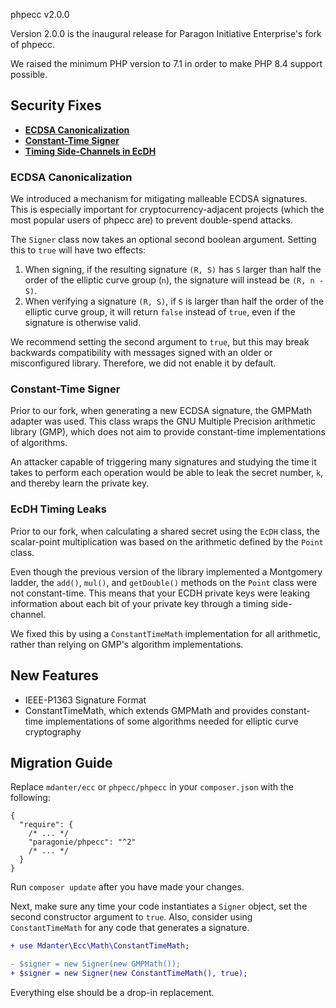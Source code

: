 phpecc v2.0.0

Version 2.0.0 is the inaugural release for Paragon Initiative Enterprise's fork of phpecc.

We raised the minimum PHP version to 7.1 in order to make PHP 8.4 support possible.

## Security Fixes

* **[ECDSA Canonicalization](#ecdsa-canonicalization)**
* **[Constant-Time Signer](#constant-time-signer)**
* **[Timing Side-Channels in EcDH](#ecdh-timing-leaks)**

### ECDSA Canonicalization

We introduced a mechanism for mitigating malleable ECDSA signatures. 
This is especially important for cryptocurrency-adjacent projects (which the most popular 
users of phpecc are) to prevent double-spend attacks.

The `Signer` class now takes an optional second boolean argument. Setting this to `true` will
have two effects:

1. When signing, if the resulting signature `(R, S)` has `S` larger than half the order of the 
   elliptic curve group (`n`), the signature will instead be `(R, n - S)`.
2. When verifying a signature `(R, S)`, if `S` is larger than half the order of the elliptic
   curve group, it will return `false` instead of `true`, even if the signature is otherwise
   valid.
   
We recommend setting the second argument to `true`, but this may break backwards compatibility
with messages signed with an older or misconfigured library. Therefore, we did not enable it
by default.

### Constant-Time Signer

Prior to our fork, when generating a new ECDSA signature, the GMPMath adapter was used. 
This class wraps the GNU Multiple Precision arithmetic library (GMP), which does not aim to 
provide constant-time implementations of algorithms.

An attacker capable of triggering many signatures and studying the time it takes to perform
each operation would be able to leak the secret number, `k`, and thereby learn the private key.

### EcDH Timing Leaks

Prior to our fork, when calculating a shared secret using the `EcDH` class, the scalar-point
multiplication was based on the arithmetic defined by the `Point` class.

Even though the previous version of the library implemented a Montgomery ladder, the `add()`,
`mul()`, and `getDouble()` methods on the `Point` class were not constant-time. This means
that your ECDH private keys were leaking information about each bit of your private key
through a timing side-channel.

We fixed this by using a `ConstantTimeMath` implementation for all arithmetic, rather than
relying on GMP's algorithm implementations.

## New Features

* IEEE-P1363 Signature Format
* ConstantTimeMath, which extends GMPMath and provides constant-time implementations of
  some algorithms needed for elliptic curve cryptography

## Migration Guide

Replace `mdanter/ecc` or `phpecc/phpecc` in your `composer.json` with the following:

```json5
{
  "require": {
    /* ... */
    "paragonie/phpecc": "^2"
    /* ... */
  }
}
```

Run `composer update` after you have made your changes.

Next, make sure any time your code instantiates a `Signer` object, set the second
constructor argument to `true`. Also, consider using `ConstantTimeMath` for any
code that generates a signature.

```diff
+ use Mdanter\Ecc\Math\ConstantTimeMath;

- $signer = new Signer(new GMPMath());
+ $signer = new Signer(new ConstantTimeMath(), true);
```

Everything else should be a drop-in replacement.
